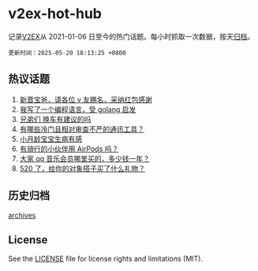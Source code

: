 # v2ex-hot-hub

 记录[V2EX](https://www.v2ex.com/)从 2021-01-06 日至今的热门话题。每小时抓取一次数据，按天[归档](archives)。

`更新时间：2025-05-20 18:13:25 +0800`

## 热议话题

1. [新晋宝爸，请各位 v 友赐名，采纳红包感谢](https://www.v2ex.com/t/1132986)
1. [我写了一个编程语言，受 golang 启发](https://www.v2ex.com/t/1132910)
1. [兄弟们 换车有建议的吗](https://www.v2ex.com/t/1132909)
1. [有哪些冷门且相对审查不严的通讯工具？](https://www.v2ex.com/t/1132897)
1. [小月龄宝宝生病有感](https://www.v2ex.com/t/1132842)
1. [有骑行的小伙伴用 AirPods 吗？](https://www.v2ex.com/t/1132899)
1. [大家 qq 音乐会员哪里买的，多少钱一年？](https://www.v2ex.com/t/1132902)
1. [520 了，给你的对象搭子买了什么礼物？](https://www.v2ex.com/t/1132980)

## 历史归档

[archives](archives)

## License

See the [LICENSE](LICENSE) file for license rights and limitations (MIT).
